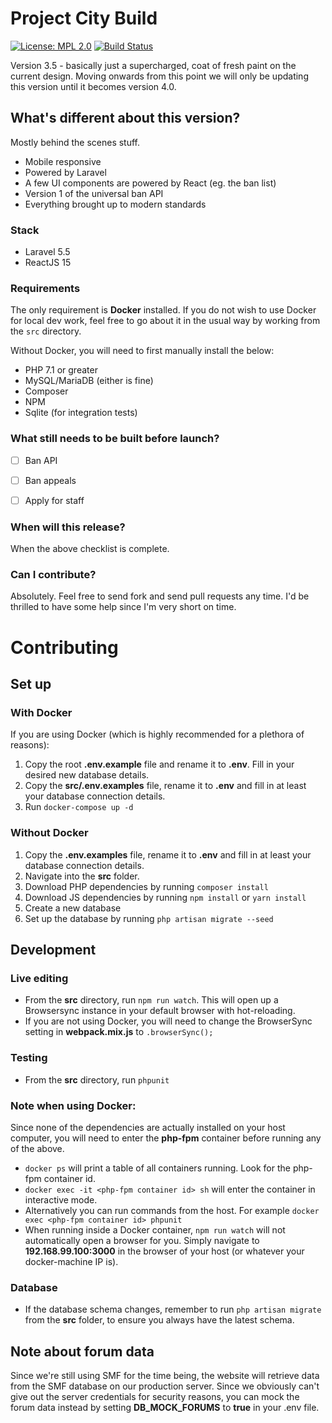 # Project City Build
[![License: MPL 2.0](https://img.shields.io/badge/License-MPL%202.0-brightgreen.svg)](https://opensource.org/licenses/MPL-2.0) [![Build Status](https://travis-ci.org/itsmyfirstday/ProjectCityBuild.svg?branch=v3.5)](https://travis-ci.org/itsmyfirstday/ProjectCityBuild)

Version 3.5 - basically just a supercharged, coat of fresh paint on the current design. Moving onwards from this point we will only be updating this version until it becomes version 4.0.

## What's different about this version?
Mostly behind the scenes stuff.
* Mobile responsive
* Powered by Laravel
* A few UI components are powered by React (eg. the ban list)
* Version 1 of the universal ban API
* Everything brought up to modern standards

### Stack
* Laravel 5.5
* ReactJS 15

### Requirements
The only requirement is **Docker** installed. If you do not wish to use Docker for local dev work, feel free to go about it in the usual way by working from the ``src`` directory. 

Without Docker, you will need to first manually install the below:

* PHP 7.1 or greater
* MySQL/MariaDB (either is fine)
* Composer
* NPM
* Sqlite (for integration tests)

### What still needs to be built before launch?
- [ ] Ban API
- [ ] Ban appeals
- [ ] Apply for staff


### When will this release?
When the above checklist is complete.

### Can I contribute?
Absolutely. Feel free to send fork and send pull requests any time. I'd be thrilled to have some help since I'm very short on time.

# Contributing
## Set up
### With Docker
If you are using Docker (which is highly recommended for a plethora of reasons):
1. Copy the root **.env.example** file and rename it to **.env**. Fill in your desired new database details.
2. Copy the **src/.env.examples** file, rename it to **.env** and fill in at least your database connection details.
3. Run ``docker-compose up -d``

### Without Docker
1. Copy the **.env.examples** file, rename it to **.env** and fill in at least your database connection details.
2. Navigate into the **src** folder.
3. Download PHP dependencies by running `composer install`
4. Download JS dependencies by running `npm install` or `yarn install`
5. Create a new database
6. Set up the database by running `php artisan migrate --seed`


## Development
### Live editing
* From the **src** directory, run `npm run watch`. This will open up a Browsersync instance in your default browser with hot-reloading. 
* If you are not using Docker, you will need to change the BrowserSync setting in **webpack.mix.js** to ``.browserSync();``

### Testing
* From the **src** directory, run `phpunit`

### Note when using Docker:
Since none of the dependencies are actually installed on your host computer, you will need to enter the **php-fpm** container before running any of the above.
* ``docker ps`` will print a table of all containers running. Look for the php-fpm container id.
* ``docker exec -it <php-fpm container id> sh`` will enter the container in interactive mode.
* Alternatively you can run commands from the host. For example ``docker exec <php-fpm container id> phpunit``
* When running inside a Docker container, ``npm run watch`` will not automatically open a browser for you. Simply navigate to **192.168.99.100:3000** in the browser of your host (or whatever your docker-machine IP is).

### Database
* If the database schema changes, remember to run ``php artisan migrate`` from the **src** folder, to ensure you always have the latest schema.

## Note about forum data
Since we're still using SMF for the time being, the website will retrieve data from the SMF database on our production server. Since we obviously can't give out the server credentials for security reasons, you can mock the forum data instead by setting **DB_MOCK_FORUMS** to **true** in your .env file.